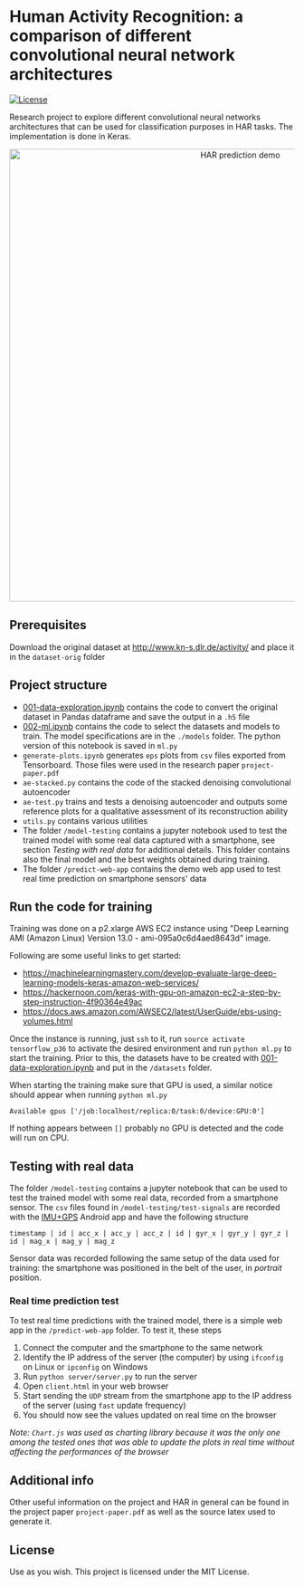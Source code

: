 
# Human Activity Recognition: a comparison of different convolutional neural network architectures
[![License][licence-badge]](/LICENSE)

Research project to explore different convolutional neural networks architectures that can be used for classification purposes in HAR tasks. The implementation is done in Keras.

<p align="center">
    <img src="https://raw.githubusercontent.com/damnko/har-convolutional-neural-networks/tree/master/predict-web-app/preview.gif" alt="HAR prediction demo" width="800"/>
</p>

## Prerequisites
Download the original dataset at  http://www.kn-s.dlr.de/activity/ and place it in the `dataset-orig` folder

## Project structure
* [001-data-exploration.ipynb](https://github.com/damnko/har-convolutional-neural-networks/blob/master/001-data-exploration.ipynb) contains the code to convert the original dataset in Pandas dataframe and save the output in a `.h5` file
* [002-ml.ipynb](https://github.com/damnko/har-convolutional-neural-networks/blob/master/002-ml.ipynb) contains the code to select the datasets and models to train. The model specifications are in the `./models` folder. The python version of this notebook is saved in `ml.py`
* `generate-plots.ipynb` generates `eps` plots from `csv` files exported from Tensorboard. Those files were used in the research paper `project-paper.pdf`
* `ae-stacked.py` contains the code of the stacked denoising convolutional autoencoder
* `ae-test.py` trains and tests a denoising autoencoder and outputs some reference plots for a qualitative assessment of its reconstruction ability
* `utils.py` contains various utilities
* The folder `/model-testing` contains a jupyter notebook used to test the trained model with some real data captured with a smartphone, see section *Testing with real data* for additional details. This folder contains also the final model and the best weights obtained during training.
* The folder `/predict-web-app` contains the demo web app used to test real time prediction on smartphone sensors' data

## Run the code for training
Training was done on a p2.xlarge AWS EC2 instance using "Deep Learning AMI (Amazon Linux) Version 13.0 - ami-095a0c6d4aed8643d" image.

Following are some useful links to get started:

* https://machinelearningmastery.com/develop-evaluate-large-deep-learning-models-keras-amazon-web-services/
* https://hackernoon.com/keras-with-gpu-on-amazon-ec2-a-step-by-step-instruction-4f90364e49ac
* https://docs.aws.amazon.com/AWSEC2/latest/UserGuide/ebs-using-volumes.html

Once the instance is running, just `ssh` to it, run `source activate tensorflow_p36` to activate the desired environment and run `python ml.py` to start the training. Prior to this, the datasets have to be created with  [001-data-exploration.ipynb](https://github.com/damnko/har-convolutional-neural-networks/blob/master/001-data-exploration.ipynb) and put in the `/datasets` folder.

When starting the training make sure that GPU is used, a similar notice should appear when running `python ml.py`
    
    Available gpus ['/job:localhost/replica:0/task:0/device:GPU:0']

If nothing appears between `[]` probably no GPU is detected and the code will run on CPU.

## Testing with real data
The folder `/model-testing` contains a jupyter notebook that can be used to test the trained model with some real data, recorded from a smartphone sensor. The `csv` files found in `/model-testing/test-signals` are recorded with the [IMU+GPS](https://play.google.com/store/apps/details?id=de.lorenz_fenster.sensorstreamgps) Android app and have the following structure

    timestamp | id | acc_x | acc_y | acc_z | id | gyr_x | gyr_y | gyr_z | id | mag_x | mag_y | mag_z
 
Sensor data was recorded following the same setup of the data used for training: the smartphone was positioned in the belt of the user, in *portrait* position.
 
### Real time prediction test
To test real time predictions with the trained model, there is a simple web app in the `/predict-web-app` folder. To test it, these steps

 1. Connect the computer and the smartphone to the same network
 2. Identify the IP address of the server (the computer) by using `ifconfig` on Linux or `ipconfig` on Windows
 3. Run `python server/server.py` to run the server
 4. Open `client.html` in your web browser
 5. Start sending the `UDP` stream from the smartphone app to the IP address of the server (using `fast` update frequency)
 6. You should now see the values updated on real time on the browser

*Note: `Chart.js` was used as charting library because it was the only one among the tested ones that was able to update the plots in real time without affecting the performances of the browser*

## Additional info
Other useful information on the project and HAR in general can be found in the project paper `project-paper.pdf` as well as the source latex used to generate it.

## License
Use as you wish. This project is licensed under the MIT License.


[licence-badge]: https://img.shields.io/npm/l/express.svg
